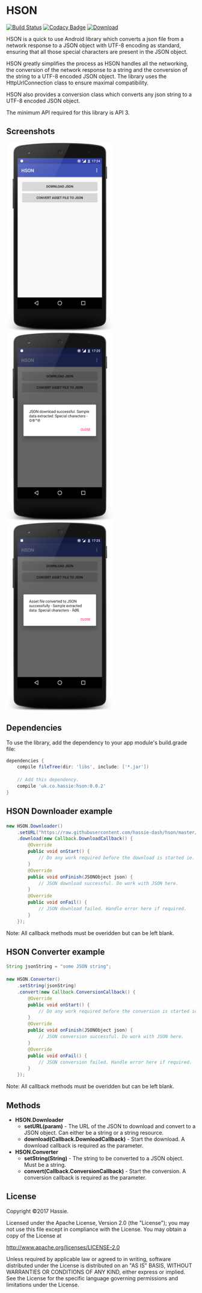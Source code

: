 HSON
====
[![Build Status](https://travis-ci.org/hassie-dash/hson.svg?branch=master)](https://travis-ci.org/hassie-dash/hson) [![Codacy Badge](https://api.codacy.com/project/badge/Grade/b45c9640718243fc839a9b3426a7fd21)](https://www.codacy.com/app/hassie-dash/hson?utm_source=github.com&amp;utm_medium=referral&amp;utm_content=hassie-dash/hson&amp;utm_campaign=Badge_Grade) [![Download](https://api.bintray.com/packages/hassie/maven/hson/images/download.svg) ](https://bintray.com/hassie/maven/hson/_latestVersion)

HSON is a quick to use Android library which converts a json file from a network response to a JSON object with UTF-8 encoding as standard, ensuring that all those special characters are present in the JSON object.

HSON greatly simplifies the process as HSON handles all the networking, the conversion of the network response to a string and the conversion of the string to a UTF-8 encoded JSON object. The library uses the HttpUrlConnection class to ensure maximal compatibility.

HSON also provides a conversion class which converts any json string to a UTF-8 encoded JSON object.

The minimum API required for this library is API 3.

Screenshots
-----------
<img src="/screenshots/screenshot-01.png" height="500"> <img src="/screenshots/screenshot-02.png" height="500"> <img src="/screenshots/screenshot-03.png" height="500">

Dependencies
------------
To use the library, add the dependency to your app module's build.grade file:
```gradle
dependencies {
    compile fileTree(dir: 'libs', include: ['*.jar'])
    
    // Add this dependency.
    compile 'uk.co.hassie:hson:0.0.2'
}
```

HSON Downloader example
-----------------------
```java
new HSON.Downloader()
    .setURL("https://raw.githubusercontent.com/hassie-dash/hson/master/sample_json.json")
    .download(new Callback.DownloadCallback() {
        @Override
        public void onStart() {
            // Do any work required before the download is started ie. showing a progress dialog.
        }
        @Override
        public void onFinish(JSONObject json) {
            // JSON download successful. Do work with JSON here.
        }
        @Override
        public void onFail() {
            // JSON download failed. Handle error here if required.
        }
    });
```

Note: All callback methods must be overidden but can be left blank.

HSON Converter example
----------------------
```java
String jsonString = "some JSON string";

new HSON.Converter()
    .setString(jsonString)
    .convert(new Callback.ConversionCallback() {
        @Override
        public void onStart() {
            // Do any work required before the conversion is started ie. showing a progress dialog.
        }
        @Override
        public void onFinish(JSONObject json) {
            // JSON conversion successful. Do work with JSON here.
        }
        @Override
        public void onFail() {
            // JSON conversion failed. Handle error here if required.
        }
    });
```

Note: All callback methods must be overidden but can be left blank.

Methods
-------
* <b>HSON.Downloader</b>
  * <b>setURL(param)</b> - The URL of the JSON to download and convert to a JSON object. Can either be a string or a string resource.
  * <b>download(Callback.DownloadCallback)</b> - Start the download. A download callback is required as the parameter.
* <b>HSON.Converter</b>
  * <b>setString(String)</b> - The string to be converted to a JSON object. Must be a string.
  * <b>convert(Callback.ConversionCallback)</b> - Start the conversion. A conversion callback is required as the parameter.

License
-------
Copyright ©2017 Hassie.

Licensed under the Apache License, Version 2.0 (the "License");
you may not use this file except in compliance with the License.
You may obtain a copy of the License at

   http://www.apache.org/licenses/LICENSE-2.0

Unless required by applicable law or agreed to in writing, software
distributed under the License is distributed on an "AS IS" BASIS,
WITHOUT WARRANTIES OR CONDITIONS OF ANY KIND, either express or implied.
See the License for the specific language governing permissions and
limitations under the License.
